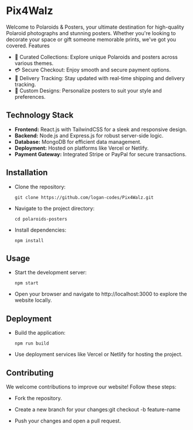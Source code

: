 # Pix4Walz

Welcome to Polaroids & Posters, your ultimate destination for high-quality Polaroid photographs and stunning posters. Whether you're looking to decorate your space or gift someone memorable prints, we've got you covered.
Features
- 🌟 Curated Collections: Explore unique Polaroids and posters across various themes.
- 💳 Secure Checkout: Enjoy smooth and secure payment options.
- 🚚 Delivery Tracking: Stay updated with real-time shipping and delivery tracking.
- 🎨 Custom Designs: Personalize posters to suit your style and preferences.

## Technology Stack
- **Frontend:** React.js with TailwindCSS for a sleek and responsive design.
- **Backend:** Node.js and Express.js for robust server-side logic.
- **Database:** MongoDB for efficient data management.
- **Deployment:** Hosted on platforms like Vercel or Netlify.
- **Payment Gateway:** Integrated Stripe or PayPal for secure transactions.

## Installation
- Clone the repository:
  ```
  git clone https://github.com/logan-codes/Pix4Walz.git 
  ```

- Navigate to the project directory:
  ```
  cd polaroids-posters
  ```

- Install dependencies:
  ```
  npm install
  ```

## Usage
- Start the development server:
  ```
  npm start
  ```

- Open your browser and navigate to http://localhost:3000 to explore the website locally.

## Deployment
- Build the application:
  ```
  npm run build
  ```

- Use deployment services like Vercel or Netlify for hosting the project.

## Contributing
We welcome contributions to improve our website! Follow these steps:
- Fork the repository.
- Create a new branch for your changes:git checkout -b feature-name

- Push your changes and open a pull request.
